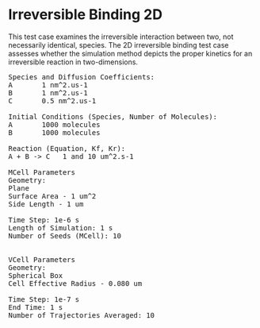 # Irreversible Binding 2D

This test case examines the irreversible interaction between two, not necessarily identical, species. The 2D irreversible binding test case assesses whether the simulation method depicts the proper kinetics for an irreversible reaction in two-dimensions.        

<pre>
Species and Diffusion Coefficients:
A       1 nm^2.us-1
B       1 nm^2.us-1
C       0.5 nm^2.us-1

Initial Conditions (Species, Number of Molecules):
A       1000 molecules
B       1000 molecules

Reaction (Equation, Kf, Kr):
A + B -> C   1 and 10 um^2.s-1    

MCell Parameters
Geometry:
Plane
Surface Area - 1 um^2
Side Length - 1 um

Time Step: 1e-6 s
Length of Simulation: 1 s
Number of Seeds (MCell): 10


VCell Parameters
Geometry:
Spherical Box
Cell Effective Radius - 0.080 um

Time Step: 1e-7 s
End Time: 1 s
Number of Trajectories Averaged: 10
</pre>
